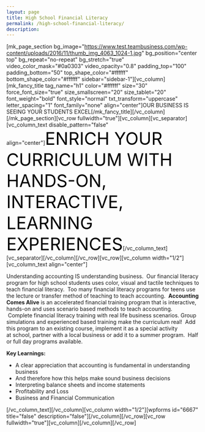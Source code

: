 ```yaml
---
layout: page
title: High School Financial Literacy
permalink: /high-school-financial-literacy/
description:
---
```

[mk_page_section bg_image="https://www.test.teambusiness.com/wp-content/uploads/2016/11/thumb_img_4063_1024-1.jpg" bg_position="center top" bg_repeat="no-repeat" bg_stretch="true" video_color_mask="#0a0303" video_opacity="0.8" padding_top="100" padding_bottom="50" top_shape_color="#ffffff" bottom_shape_color="#ffffff" sidebar="sidebar-1"][vc_column][mk_fancy_title tag_name="h1" color="#ffffff" size="30" force_font_size="true" size_smallscreen="20" size_tablet="20" font_weight="bold" font_style="normal" txt_transform="uppercase" letter_spacing="1" font_family="none" align="center"]OUR BUSINESS IS SEEING YOUR STUDENTS EXCEL[/mk_fancy_title][/vc_column][/mk_page_section][vc_row fullwidth="true"][vc_column][vc_separator][vc_column_text disable_pattern="false" align="center"]<span style="color: #000; font-size: 45px;">ENRICH YOUR CURRICULUM WITH HANDS-ON,
INTERACTIVE, LEARNING EXPERIENCES</span>[/vc_column_text][vc_separator][/vc_column][/vc_row][vc_row][vc_column width="1/2"][vc_column_text align="center"]
<p style="text-align: left;">Understanding accounting IS understanding business.  Our financial literacy program for high school students uses color, visual and tactile techniques to teach financial literacy.  Too many financial literacy programs for teens use the lecture or transfer method of teaching to teach accounting.  <strong>Accounting Comes Alive</strong> is an accelerated financial training program that is interactive, hands-on and uses scenario based methods to teach accounting.  Complete financial literacy training with real life business scenarios. Group simulations and experienced based training make the curriculum real!  Add this program to an existing course, implement it as a special activity at school, partner with a local business or add it to a summer program.  Half or full day programs available.</p>
<p style="text-align: left;"><strong>Key Learnings:</strong></p>

<ul>
 	<li style="text-align: left;">A clear appreciation that accounting is fundamental in understanding business</li>
 	<li style="text-align: left;">And therefore how this helps make sound business decisions</li>
 	<li style="text-align: left;">Interpreting balance sheets and income statements</li>
 	<li style="text-align: left;">Profitability and Loss</li>
 	<li style="text-align: left;">Business and Financial Communication</li>
</ul>
<style>div.wpforms-container-full .wpforms-form input[type=submit], div.wpforms-container-full .wpforms-form button[type=submit], div.wpforms-container-full .wpforms-form .wpforms-page-button{background:#000!important;}</style>

[/vc_column_text][/vc_column][vc_column width="1/2"][wpforms id="6667" title="false" description="false"][/vc_column][/vc_row][vc_row fullwidth="true"][vc_column][/vc_column][/vc_row]
